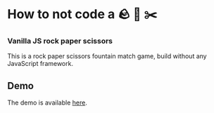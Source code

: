 # How to not code a 🪨 📄 ✂️

### Vanilla JS rock paper scissors
This is a rock paper scissors fountain match game, build without any JavaScript framework.

## Demo
The demo is available <a href="https://vanilla-js-rock-paper-scissors.vercel.app">here</a>.
